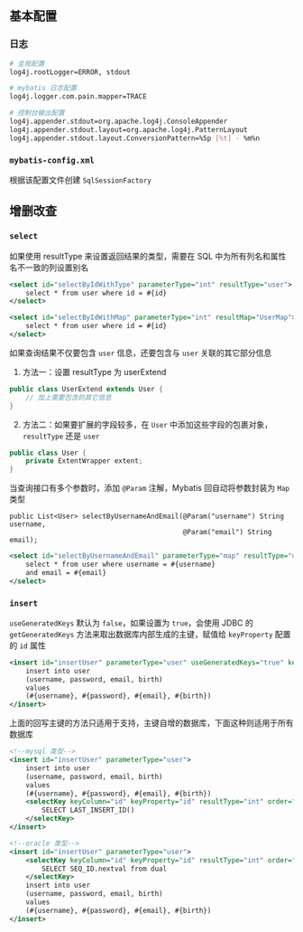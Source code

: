 ## 基本配置
### 日志
```sh
# 全局配置
log4j.rootLogger=ERROR, stdout

# mybatis 日志配置 
log4j.logger.com.pain.mapper=TRACE

# 控制台输出配置
log4j.appender.stdout=org.apache.log4j.ConsoleAppender
log4j.appender.stdout.layout=org.apache.log4j.PatternLayout
log4j.appender.stdout.layout.ConversionPattern=%5p [%t] - %m%n
```

### `mybatis-config.xml`
根据该配置文件创建 `SqlSessionFactory`

## 增删改查
### `select`
如果使用 resultType 来设置返回结果的类型，需要在 SQL 中为所有列名和属性名不一致的列设置别名
```xml
<select id="selectByIdWithType" parameterType="int" resultType="user">
    select * from user where id = #{id}
</select>
```
```xml
<select id="selectByIdWithMap" parameterType="int" resultMap="UserMap">
    select * from user where id = #{id}
</select>
```

如果查询结果不仅要包含 `user` 信息，还要包含与 `user` 关联的其它部分信息
1. 方法一：设置 resultType 为 userExtend
```java
public class UserExtend extends User {
    // 加上需要包含的其它信息
}
```

2. 方法二：如果要扩展的字段较多，在 `User` 中添加这些字段的包裹对象，`resultType` 还是 `user`
```java
public class User {
    private ExtentWrapper extent;
}
```

当查询接口有多个参数时，添加 `@Param` 注解，Mybatis 回自动将参数封装为 `Map` 类型
```
public List<User> selectByUsernameAndEmail(@Param("username") String username,
                                           @Param("email") String email);
```
```xml
<select id="selectByUsernameAndEmail" parameterType="map" resultType="user">
    select * from user where username = #{username}
    and email = #{email}
</select>
```

### `insert`
`useGeneratedKeys` 默认为 `false`，如果设置为 `true`，会使用 JDBC 的 `getGeneratedKeys` 方法来取出数据库内部生成的主键，赋值给
`keyProperty` 配置的 `id` 属性
```xml
<insert id="insertUser" parameterType="user" useGeneratedKeys="true" keyProperty="id">
    insert into user
    (username, password, email, birth)
    values
    (#{username}, #{password}, #{email}, #{birth})
</insert>
```
上面的回写主键的方法只适用于支持，主键自增的数据库，下面这种则适用于所有数据库
```xml
<!--mysql 类型-->
<insert id="insertUser" parameterType="user">
    insert into user
    (username, password, email, birth)
    values
    (#{username}, #{password}, #{email}, #{birth})
    <selectKey keyColumn="id" keyProperty="id" resultType="int" order="AFTER">
        SELECT LAST_INSERT_ID()
    </selectKey>
</insert>
```
```xml
<!--oracle 类型-->
<insert id="insertUser" parameterType="user">
    <selectKey keyColumn="id" keyProperty="id" resultType="int" order="BEFORE">
        SELECT SEQ_ID.nextval from dual
    </selectKey>
    insert into user
    (username, password, email, birth)
    values
    (#{username}, #{password}, #{email}, #{birth})
</insert>
```